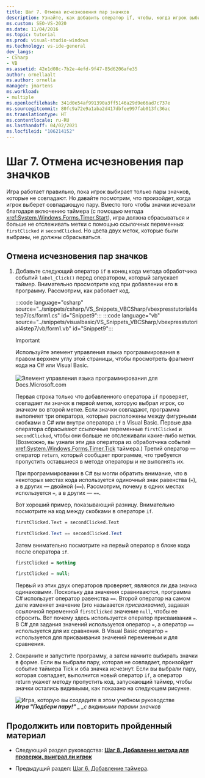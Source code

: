 ```yaml
---
title: Шаг 7. Отмена исчезновения пар значков
description: Узнайте, как добавить оператор if, чтобы, когда игрок выбирает совпадающую пару значков, значки остаются видимыми.
ms.custom: SEO-VS-2020
ms.date: 11/04/2016
ms.topic: tutorial
ms.prod: visual-studio-windows
ms.technology: vs-ide-general
dev_langs:
- CSharp
- VB
ms.assetid: 42e1d08c-7b2e-4efd-9f47-85d6206afe35
author: ornellaalt
ms.author: ornella
manager: jmartens
ms.workload:
- multiple
ms.openlocfilehash: 341d0e54af991390a3ff5146a29d9e66ad7c737e
ms.sourcegitcommit: 80fc9a72e9a1aba2d417dbfee997fab013fc36ac
ms.translationtype: HT
ms.contentlocale: ru-RU
ms.lasthandoff: 04/02/2021
ms.locfileid: "106214152"
---
```

# <a name="step-7-keep-pairs-visible"></a>Шаг 7. Отмена исчезновения пар значков
Игра работает правильно, пока игрок выбирает только пары значков, которые не совпадают. Но давайте посмотрим, что произойдет, когда игрок выберет совпадающую пару. Вместо того чтобы значки исчезали благодаря включению таймера (с помощью метода <xref:System.Windows.Forms.Timer.Start>), игра должна сбрасываться и больше не отслеживать метки с помощью ссылочных переменных `firstClicked` и `secondClicked`. Но цвета двух меток, которые были выбраны, не должны сбрасываться.

## <a name="to-keep-pairs-visible"></a>Отмена исчезновения пар значков

1. Добавьте следующий оператор `if` в конец кода метода обработчика событий `label_Click()` перед оператором, который запускает таймер. Внимательно просмотрите код при добавлении его в программу. Рассмотрим, как работает код.

     :::code language="csharp" source="../snippets/csharp/VS_Snippets_VBCSharp/vbexpresstutorial4step7/cs/form1.cs" id="Snippet9":::
     :::code language="vb" source="../snippets/visualbasic/VS_Snippets_VBCSharp/vbexpresstutorial4step7/vb/form1.vb" id="Snippet9":::

     > [!IMPORTANT]
     > Используйте элемент управления языка программирования в правом верхнем углу этой страницы, чтобы просмотреть фрагмент кода на C# или Visual Basic.<br><br>![Элемент управления языка программирования для Docs.Microsoft.com](../ide/media/docs-programming-language-control.png)

     Первая строка только что добавленного оператора `if` проверяет, совпадает ли значок в первой метке, которую выбрал игрок, со значком во второй метке. Если значки совпадают, программа выполняет три оператора, которые расположены между фигурными скобками в C# или внутри оператора `if` в Visual Basic. Первые два оператора сбрасывают ссылочные переменные `firstClicked` и `secondClicked`, чтобы они больше не отслеживали какие-либо метки. (Возможно, вы узнали эти два оператора из обработчика событий <xref:System.Windows.Forms.Timer.Tick> таймера.) Третий оператор — оператор `return`, который сообщает программе, что требуется пропустить оставшиеся в методе операторы и не выполнять их.

     При программировании в C# вы могли обратить внимание, что в некоторых местах кода используется одиночный знак равенства (`=`), а в других — двойной (`==`). Рассмотрим, почему в одних местах используется `=`, а в других — `==`.

     Вот хороший пример, показывающий разницу. Внимательно посмотрите на код между скобками в операторе `if`.

    ```vb
    firstClicked.Text = secondClicked.Text
    ```

    ```csharp
    firstClicked.Text == secondClicked.Text
    ```

     Затем внимательно посмотрите на первый оператор в блоке кода после оператора `if`.

    ```vb
    firstClicked = Nothing
    ```

    ```csharp
    firstClicked = null;
    ```

     Первый из этих двух операторов проверяет, являются ли два значка одинаковыми. Поскольку два значения сравниваются, программа C# использует оператор равенства `==`. Второй оператор на самом деле изменяет значение (это называется *присваивание*), задавая ссылочной переменной `firstClicked` значение `null`, чтобы ее сбросить. Вот почему здесь используется оператор присваивания `=`. В C# для задания значений используется оператор `=`, а оператор `==` используется для их сравнения. В Visual Basic оператор `=` используется для присваивания значений переменным и для сравнения.

2. Сохраните и запустите программу, а затем начните выбирать значки в форме. Если вы выбрали пару, которая не совпадает, произойдет событие таймера Tick и оба значка исчезнут. Если вы выбрали пару, которая совпадает, выполнится новый оператор `if`, а оператор return укажет методу пропустить код, запускающий таймер, чтобы значки остались видимыми, как показано на следующем рисунке.

     ![Игра, которую вы создадите в этом учебном руководстве](../ide/media/express_finishedgame.png)<br/>
***Игра "Подбери пару!"** _ _с видимыми парами значков*

## <a name="to-continue-or-review"></a>Продолжить или повторить пройденный материал

- Следующий раздел руководства: **[Шаг 8. Добавление метода для проверки, выиграл ли игрок](../ide/step-8-add-a-method-to-verify-whether-the-player-won.md)**

- Предыдущий раздел: [Шаг 6. Добавление таймера](../ide/step-6-add-a-timer.md).
